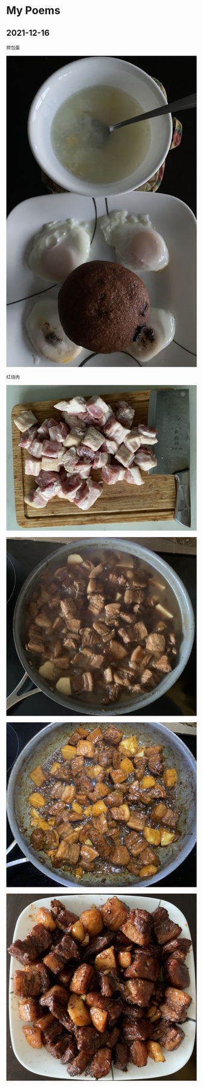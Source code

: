 # My Poems

## 2021-12-16

```
荷包蛋
```

![](images\2021\20211216_egg_01.jpg)

```
红烧肉
```

![](images\2021\20211216_BraisedPork_01.jpg)

![](images\2021\20211216_BraisedPork_02.jpg)

![](images\2021\20211216_BraisedPork_03.jpg)

![](images\2021\20211216_BraisedPork_04.jpg)
